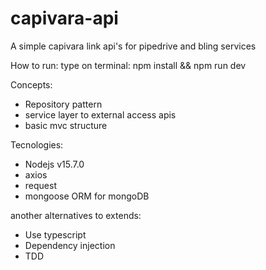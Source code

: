 # capivara-api
A simple capivara link api's for pipedrive and bling services

How to run:
 type on terminal: npm install && npm run dev

Concepts:
- Repository pattern
- service layer to external access apis
- basic mvc structure

Tecnologies:
- Nodejs v15.7.0
- axios
- request
- mongoose ORM for mongoDB

another alternatives to extends:
 - Use typescript
 - Dependency injection
 - TDD
